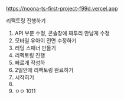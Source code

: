 https://noona-ts-first-project-f99d.vercel.app


리팩토링 진행하기

1. API 부분 수정, 콘솔창에 짜투리 안남게 수정
2. 모바일 유아이 전면 수정하기
3. 러딩 스패너 만들기
4. 리펙토링 진행
5. 빠르개 작성하
6. 2일안에 리팩토링 완료하기
7. 시작히기
8.
9. ㅇㅇ
1011
